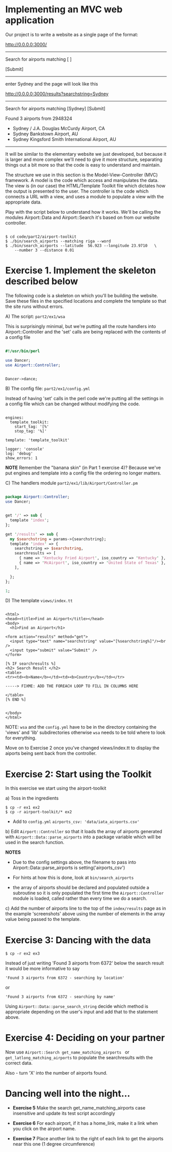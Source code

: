 Implementing an MVC web application
====================================================

Our project is to write a website as a single page
of the format:

http://0.0.0.0:3000/

---
<p>
Search for airports matching [       ]
</p>
[Submit]

---

enter Sydney and the page will look like this

http://0.0.0.0:3000/results?searchstring=Sydney

---
Search for airports matching [Sydney]
[Submit]

Found 3 airports from 2948324

<ul>
<li>Sydney / J.A. Douglas McCurdy Airport, CA</li>
<li>Sydney Bankstown Airport, AU</li>
<li>Sydney Kingsford Smith International Airport, AU</li>
</ul>

---

It will be similar to the elementary website we just developed, but
because it is larger and more complex we'll need to give it more
structure, separating things out a bit more so that the code is easy to
understand and maintain.

The structure we use in this section is the Model-View-Controller (MVC)
framework. A model is the code which access and manipulates the data. The
view is (in our case) the HTML/Template Toolkit file which dictates how
the output is presented to the user.  The controller is the code which
connects a URL with a view, and uses a module to populate a view with
the appropriate data.

Play with the script below to understand how it works. We'll be
calling the modules Airport::Data and Airport::Search it's based on
from our website controller.

``` 

$ cd code/part2/airport-toolkit
$ ./bin/search_airports --matching riga --word
$ ./bin/search_airports --latitude  56.923 --longitude 23.9710   \
    --number 3 --distance 0.01

```

Exercise 1. Implement the skeleton described below
===================================================

The following code is a skeleton on which you'll be building
the website. Save these files in the specified locations
and complete the template so that the site runs without errors.

A) The script: ``` part2/ex1/wsa ```

This is surprisingly minimal, but we're putting
all the route handlers into Airport::Controller
and the 'set' calls are being replaced with 
the contents of a config file

```perl

#!/usr/bin/perl

use Dancer;
use Airport::Controller;


Dancer->dance;

```

B) The config file: ``` part2/ex1/config.yml ```

Instead of having 'set' calls in the perl code
we're putting all the settings in a config file
which can be changed without modifying the code.


```

engines:
  template_toolkit:
    start_tag: '[%'
    stop_tag: '%]'

template: 'template_toolkit'

logger: 'console'
log: 'debug'
show_errors: 1

```

<b>NOTE</b> Remember the "banana skin" (in Part 1 exercise 4)?
Because we've put engines and template into a config file
the ordering no longer matters.

 
C) The handlers module ``` part2/ex1/lib/Airport/Controller.pm ```

```perl

package Airport::Controller;
use Dancer;


get '/' => sub {
  template 'index';
};

get '/results' => sub {
  my $searchstring = params->{searchstring};
  template 'index' => {
    searchstring => $searchstring,
    searchresults => [
      { name => 'Kentucky Fried Airport', iso_country => 'Kentucky' },
      { name => 'McAirport', iso_country => 'United State of Texas' },
    ],

  };
};

1;

```


D) The template ``` views/index.tt ```

```

<html>
<head><title>Find an Airport</title></head>
<body>
  <h1>Find an Airport</h1>

<form action="results" method="get">
  <input type="text" name="searchstring" value="[%searchstring%]"/><br />
  <input type="submit" value="Submit" />
</form>

[% IF searchresults %]
<h2> Search Result </h2>
<table>
<tr><td><b>Name</b></td><td><b>Country</b></td></tr>

-----> FIXME: ADD THE FOREACH LOOP TO FILL IN COLUMNS HERE

</table>
[% END %]


</body>
</html>

```

NOTE: ```wsa``` and the ```config.yml``` have to be in the directory containing the
'views' and 'lib' subdirectories otherwise ```wsa``` needs to be told where to
look for everything.

Move on to Exercise 2 once you've changed views/index.tt to display 
the aiports being sent back from the controller.

Exercise 2: Start using the Toolkit
===================================

In this exercise we start using the airport-toolkit
   
a) Toss in the ingredients

```
$ cp -r ex1 ex2
$ cp -r airport-toolkit/* ex2
```

* Add to ``` config.yml ``` 
``` airports_csv: 'data/iata_airports.csv' ```

b) Edit ``` Airport::Controller ``` so that it loads the array of 
airports generated with ``` Airport::Data::parse_airports ``` 
into a package variable which will be used in 
the search function.

<b>NOTES</b> 

* Due to the config settings above, the filename to 
pass into Airport::Data::parse_airports is setting('airports_csv')

* For hints at how this is done, look at ``` bin/search_airports ```

* the array of airports should be declared and populated outside a
subroutine so it is only populated the first time the ``` Airport::Controller ```
module is loaded, called rather than every time we do a search.

c) Add the number of airports line to the top of the ``` index/results ``` page
as in the example 'screenshots' above using the number of 
elements in the array value being passed to the template.



Exercise 3:  Dancing with the data
====================================

```
$ cp -r ex2 ex3
```

Instead of just writing 'Found 3 airports from 6372'
below the search result it would be more informative to say
```
'Found 3 airports from 6372 - searching by location'
```

or
```
'Found 3 airports from 6372 - searching by name'
```

Using ``` Airport::Data::parse_search_string ``` decide which method
is appropriate depending on the user's input and add that to
the statement above.

Exercise 4: Deciding on your partner
====================================

Now use ```Airport::Search get_name_matching_airports ```
or ``` get_latlong_matching_airports ``` to populate the 
searchresults with the correct data.

Also - turn 'X' into the number of airports found.

Dancing well into the night... 
===============================

* <b>Exercise 5</b> Make the search get_name_matching_airports case insensitive
and update its test script accordingly

* <b>Exercise 6</b> For each airport, if it has a home_link, make it a link when
you click on the airport name.

* <b>Exercise 7</b> Place another link to the right of each link to get the airports
near this one (1 degree circumference)
